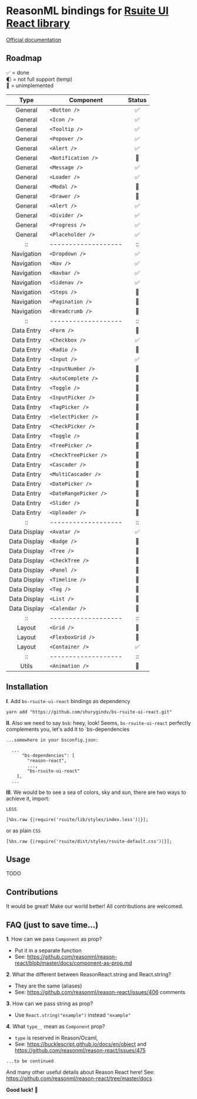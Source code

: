 # ReasonML bindings for  [Rsuite UI React library](https://rsuitejs.com)

 [Official documentation](https://rsuitejs.com/en/components/overview)

## Roadmap

✅ = done<br>
🌓 = not full support (temp) <br>
🛑 = unimplemented<br>


|  Type       | Component           | Status | 
|   :-:       | ------------------- |   :-:  |
|  General    | `<Button />`        |   ✅   |
|  General    | `<Icon />`    |   ✅   |
|  General    | `<Tooltip />`    |   ✅   |
|  General    | `<Popover />`    |   ✅   |
|  General    | `<Alert />`    |   ✅   |
|  General    | `<Notification />`    |   🛑   |
|  General    | `<Message />`    |   ✅   |
|  General    | `<Loader />`    |   ✅   |
|  General    | `<Modal />`    |   🛑   |
|  General    | `<Drawer />`    |   🛑   |
|  General    | `<Alert />`    |   ✅   |
|  General    | `<Divider />`    |   ✅   |
|  General    | `<Progress />`    |   ✅   |
|  General    | `<Placeholder />`    |   ✅   |
|   ::      | ------------------- |   ::  |
|  Navigation    | `<Dropdown />`    |   ✅   |
|  Navigation    | `<Nav />`    |   ✅   |
|  Navigation    | `<Navbar />`       |   ✅   |
|  Navigation    | `<Sidenav />`       |   ✅   |
|  Navigation    | `<Steps />`        |   🛑   |
|  Navigation    | `<Pagination />`     |   🛑   |
|  Navigation    | `<Breadcrumb />`     |   🛑   |
|   ::      | ------------------- |   ::  |
|  Data Entry    | `<Form />`       |   🛑   |
|  Data Entry    | `<Checkbox />`       |   ✅   |
|  Data Entry    | `<Radio />`       |   🛑   |
|  Data Entry    | `<Input />`       |   ✅   |
|  Data Entry    | `<InputNumber />`       |   🛑   |
|  Data Entry    | `<AutoComplete />`       |   🛑   |
|  Data Entry    | `<Toggle />`       |   🛑   |
|  Data Entry    | `<InputPicker />`       |   🛑   |
|  Data Entry    | `<TagPicker />`       |   🛑   |
|  Data Entry    | `<SelectPicker />`       |   🛑   |
|  Data Entry    | `<CheckPicker />`       |   🛑   |
|  Data Entry    | `<Toggle />`       |   🛑   |
|  Data Entry    | `<TreePicker />`       |   🛑   |
|  Data Entry    | `<CheckTreePicker />`       |   🛑   |
|  Data Entry    | `<Cascader />`       |   🛑   |
|  Data Entry    | `<MultiCascader />`       |   🛑   |
|  Data Entry    | `<DatePicker />`       |   🛑   |
|  Data Entry    | `<DateRangePicker />`       |   🛑   |
|  Data Entry    | `<Slider />`       |   🛑   |
|  Data Entry    | `<Uploader />`       |   🛑   |
|   ::      | ------------------- |   ::  |
|  Data Display    | `<Avatar />`       |   ✅   |
|  Data Display    | `<Badge />`       |   🛑   |
|  Data Display    | `<Tree />`       |   🛑   |
|  Data Display    | `<CheckTree />`       |   🛑   |
|  Data Display    | `<Panel />`       |   🛑   |
|  Data Display    | `<Timeline />`       |   🛑   |
|  Data Display    | `<Tag />`       |   🛑   |
|  Data Display    | `<List />`       |   🛑   |
|  Data Display    | `<Calendar />`       |   🛑   |
|   ::      | ------------------- |   ::  |
|  Layout    | `<Grid />`       |   🛑   |
|  Layout    | `<FlexboxGrid />`       |   🛑   |
|  Layout    | `<Container />`       |   ✅   |
|   ::      | ------------------- |   ::  
|  Utils    | `<Animation />`       |    🛑   |
## Installation

**I**. Add `bs-rsuite-ui-react` bindings as dependency 

```
yarn add "https://github.com/shurygindv/bs-rsuite-ui-react.git"
```

**II**. Also we need to say `bsb`: heey, look! Seems, `bs-rsuite-ui-react` perfectly complements you, let's add it to `bs-dependencies

`...somewhere in your bsconfig.json: `
```reason
  ... 
      "bs-dependencies": [
        "reason-react",
        ...,
        "bs-rsuite-ui-react"
    ],
  ...
```


**III**. We would be to see a sea of colors, sky and sun, there are two ways to achieve it, import:

`LESS`

```reason
[%bs.raw {|require('rsuite/lib/styles/index.less')|}];
```

or as plain `CSS`

```reason
[%bs.raw {|require('rsuite/dist/styles/rsuite-default.css')|}];
```

## Usage

TODO

## Contributions

It would be great! 
Make our world better!
All contributions are welcomed.

## FAQ (just to save time...)

**1**. How can we pass `Component` as prop?
 - Put it in a separate function
 - See: https://github.com/reasonml/reason-react/blob/master/docs/component-as-prop.md

**2**. What the different between ReasonReact.string and React.string?
- They are the same (aliases)
- See: https://github.com/reasonml/reason-react/issues/406 comments

**3**. How can we pass string as prop?

- Use `React.string("example")` instead `"example"`

**4**. What `type__` mean as `Component` prop?

- `type` is reserved in Reason/Ocaml,
- See: https://bucklescript.github.io/docs/en/object
and https://github.com/reasonml/reason-react/issues/475

`...to be continued`

And many other useful details about Reason React here!
  See: https://github.com/reasonml/reason-react/tree/master/docs
  
  
**Good luck!** 🙂 
